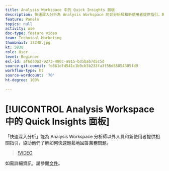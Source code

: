 ```yaml
---
title: Analysis Workspace 中的 Quick Insights 面板
description: 快速深入分析為 Analysis Workspace 的非分析師和新使用者提供指引，瞭解如何快速輕鬆回答業務問題。
feature: Panels
topics: null
activity: use
doc-type: feature video
team: Technical Marketing
thumbnail: 37248.jpg
kt: 5838
role: User
level: Beginner
exl-id: af6da0a2-9273-480c-a915-bd5bab7d5c5d
source-git-commit: fe861dfd541c1b9cb3b233fa3f56d55054305fd9
workflow-type: ht
source-wordcount: '70'
ht-degree: 100%

---
```


# [!UICONTROL Analysis Workspace 中的 Quick Insights 面板]

「快速深入分析」能為 Analysis Workspace 分析師以外人員和新使用者提供相關指引，協助他們了解如何快速輕鬆地回答業務問題。

>[!VIDEO](https://video.tv.adobe.com/v/37248/?quality=12&learn=on)

如需詳細資訊，請參閱[文件](https://experienceleague.adobe.com/docs/analytics/analyze/analysis-workspace/panels/quickinsight.html?lang=zh-Hant)。
